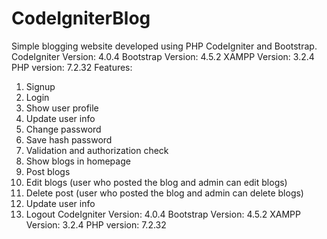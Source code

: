 # CodeIgniterBlog

Simple blogging website developed using PHP CodeIgniter and Bootstrap.
CodeIgniter Version: 4.0.4
Bootstrap Version: 4.5.2
XAMPP Version: 3.2.4
PHP version: 7.2.32
Features:
  1. Signup
  2. Login
  3. Show user profile
  4. Update user info
  5. Change password
  6. Save hash password
  7. Validation and authorization check
  8. Show blogs in homepage
  9. Post blogs
  10. Edit blogs (user who posted the blog and admin can edit blogs)
  11. Delete post (user who posted the blog and admin can delete blogs)
  12. Update user info
  13. Logout
  CodeIgniter Version: 4.0.4
  Bootstrap Version: 4.5.2
  XAMPP Version: 3.2.4
  PHP version: 7.2.32
 
 
